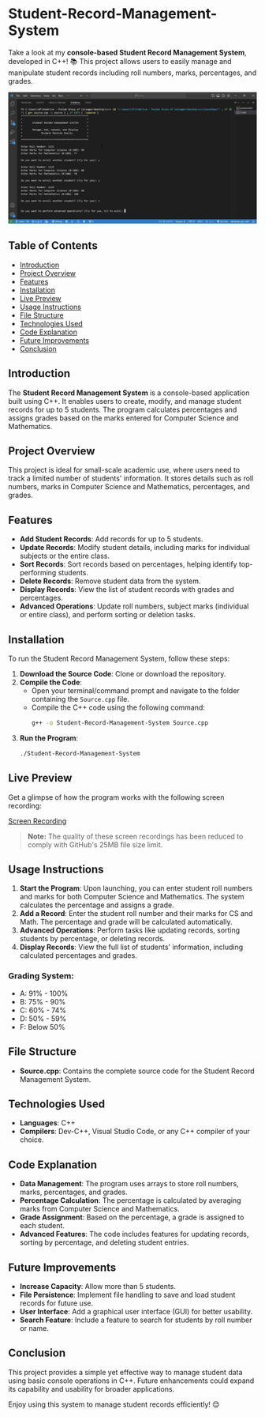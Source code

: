 # Student-Record-Management-System

Take a look at my **console-based Student Record Management System**, developed in C++! 📚 This project allows users to easily manage and manipulate student records including roll numbers, marks, percentages, and grades.

![img](IMG_0889.jpeg)

## Table of Contents
- [Introduction](#introduction)
- [Project Overview](#project-overview)
- [Features](#features)
- [Installation](#installation)
- [Live Preview](#live-preview)
- [Usage Instructions](#usage-instructions)
- [File Structure](#file-structure)
- [Technologies Used](#technologies-used)
- [Code Explanation](#code-explanation)
- [Future Improvements](#future-improvements)
- [Conclusion](#conclusion)

## Introduction
The **Student Record Management System** is a console-based application built using C++. It enables users to create, modify, and manage student records for up to 5 students. The program calculates percentages and assigns grades based on the marks entered for Computer Science and Mathematics.

## Project Overview
This project is ideal for small-scale academic use, where users need to track a limited number of students' information. It stores details such as roll numbers, marks in Computer Science and Mathematics, percentages, and grades.

## Features
- **Add Student Records**: Add records for up to 5 students.
- **Update Records**: Modify student details, including marks for individual subjects or the entire class.
- **Sort Records**: Sort records based on percentages, helping identify top-performing students.
- **Delete Records**: Remove student data from the system.
- **Display Records**: View the list of student records with grades and percentages.
- **Advanced Operations**: Update roll numbers, subject marks (individual or entire class), and perform sorting or deletion tasks.

## Installation
To run the Student Record Management System, follow these steps:

1. **Download the Source Code**: Clone or download the repository.
2. **Compile the Code**:
   - Open your terminal/command prompt and navigate to the folder containing the `Source.cpp` file.
   - Compile the C++ code using the following command:
     ```bash
     g++ -o Student-Record-Management-System Source.cpp
     ```
3. **Run the Program**:
   ```bash
   ./Student-Record-Management-System
   ```

## Live Preview

Get a glimpse of how the program works with the following screen recording:

[Screen Recording](screenRecording.MP4)

> **Note:** The quality of these screen recordings has been reduced to comply with GitHub's 25MB file size limit.

## Usage Instructions
1. **Start the Program**: Upon launching, you can enter student roll numbers and marks for both Computer Science and Mathematics. The system calculates the percentage and assigns a grade.
2. **Add a Record**: Enter the student roll number and their marks for CS and Math. The percentage and grade will be calculated automatically.
3. **Advanced Operations**: Perform tasks like updating records, sorting students by percentage, or deleting records.
4. **Display Records**: View the full list of students' information, including calculated percentages and grades.

### Grading System:
- A: 91% - 100%
- B: 75% - 90%
- C: 60% - 74%
- D: 50% - 59%
- F: Below 50%

## File Structure
- **Source.cpp**: Contains the complete source code for the Student Record Management System.

## Technologies Used
- **Languages**: C++
- **Compilers**: Dev-C++, Visual Studio Code, or any C++ compiler of your choice.

## Code Explanation
- **Data Management**: The program uses arrays to store roll numbers, marks, percentages, and grades.
- **Percentage Calculation**: The percentage is calculated by averaging marks from Computer Science and Mathematics.
- **Grade Assignment**: Based on the percentage, a grade is assigned to each student.
- **Advanced Features**: The code includes features for updating records, sorting by percentage, and deleting student entries.

## Future Improvements
- **Increase Capacity**: Allow more than 5 students.
- **File Persistence**: Implement file handling to save and load student records for future use.
- **User Interface**: Add a graphical user interface (GUI) for better usability.
- **Search Feature**: Include a feature to search for students by roll number or name.

## Conclusion
This project provides a simple yet effective way to manage student data using basic console operations in C++. Future enhancements could expand its capability and usability for broader applications.

Enjoy using this system to manage student records efficiently! 😊
